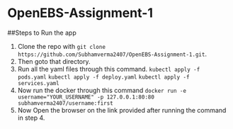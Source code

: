 # OpenEBS-Assignment-1

##Steps to Run the app

1. Clone the repo with ```git clone https://github.com/Subhamverma2407/OpenEBS-Assignment-1.git```.
2. Then goto that directory.
3. Run all the yaml files through this command.
	```kubectl apply -f pods.yaml```
	```kubectl apply -f deploy.yaml```
	```kubectl apply -f services.yaml```
4. Now run the docker through this command
	```docker run -e username="YOUR_USERNAME" -p 127.0.0.1:80:80 subhamverma2407/username:first```
5. Now Open the browser on the link provided after running the command in step 4.
